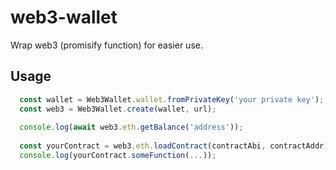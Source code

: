 # web3-wallet
Wrap web3 (promisify function) for easier use.

## Usage
```js
  const wallet = Web3Wallet.wallet.fromPrivateKey('your private key');
  const web3 = Web3Wallet.create(wallet, url);
  
  console.log(await web3.eth.getBalance('address'));
  
  const yourContract = web3.eth.loadContract(contractAbi, contractAddr);
  console.log(yourContract.someFunction(...));
```
